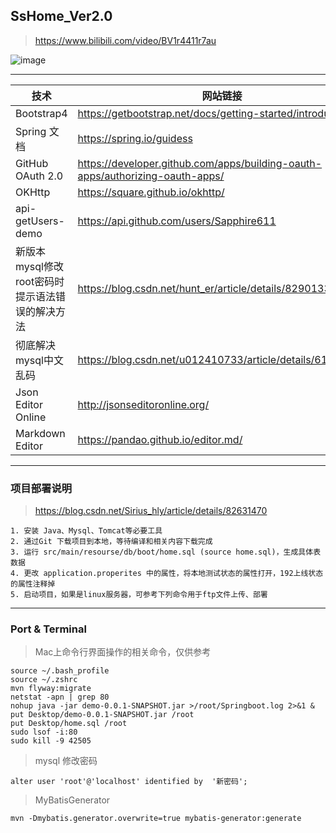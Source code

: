 ## SsHome_Ver2.0

> https://www.bilibili.com/video/BV1r4411r7au

![image](http://sshome.cn-sh2.ufileos.com/01a9a648-70d5-4425-a7dd-db0444e9773c.png?UCloudPublicKey=TOKEN_fedda2ac-20e5-497b-94f7-15a051b41f62&Signature=nbhZ1E2C8%2BFMs4oZXUzM2ScUsKI%3D&Expires=1650702983)

---

技术 | 网站链接
---|---
Bootstrap4 | https://getbootstrap.net/docs/getting-started/introduction/
Spring 文档 | https://spring.io/guidess
GitHub OAuth 2.0 | https://developer.github.com/apps/building-oauth-apps/authorizing-oauth-apps/
OKHttp | https://square.github.io/okhttp/
api-getUsers-demo | https://api.github.com/users/Sapphire611
新版本mysql修改root密码时提示语法错误的解决方法 | https://blog.csdn.net/hunt_er/article/details/82901331
彻底解决mysql中文乱码 | https://blog.csdn.net/u012410733/article/details/61619656
Json Editor Online | http://jsonseditoronline.org/
Markdown Editor | https://pandao.github.io/editor.md/

---
### 项目部署说明

> https://blog.csdn.net/Sirius_hly/article/details/82631470

```
1. 安装 Java、Mysql、Tomcat等必要工具
2. 通过Git 下载项目到本地，等待编译和相关内容下载完成
3. 运行 src/main/resourse/db/boot/home.sql (source home.sql)，生成具体表数据
4. 更改 application.properites 中的属性，将本地测试状态的属性打开，192上线状态的属性注释掉
5. 启动项目，如果是linux服务器，可参考下列命令用于ftp文件上传、部署
```
---

### Port & Terminal

> Mac上命令行界面操作的相关命令，仅供参考

```
source ~/.bash_profile
source ~/.zshrc
mvn flyway:migrate
netstat -apn | grep 80
nohup java -jar demo-0.0.1-SNAPSHOT.jar >/root/Springboot.log 2>&1 &
put Desktop/demo-0.0.1-SNAPSHOT.jar /root
put Desktop/home.sql /root
sudo lsof -i:80
sudo kill -9 42505
```
> mysql 修改密码

```
alter user 'root'@'localhost' identified by  '新密码';
```

> MyBatisGenerator 

```
mvn -Dmybatis.generator.overwrite=true mybatis-generator:generate
```
